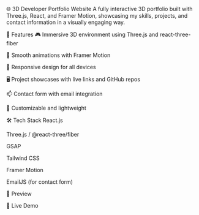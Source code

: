 🌐 3D Developer Portfolio Website
A fully interactive 3D portfolio built with Three.js, React, and Framer Motion, showcasing my skills, projects, and contact information in a visually engaging way.

🚀 Features
🎮 Immersive 3D environment using Three.js and react-three-fiber

🧠 Smooth animations with Framer Motion

🧩 Responsive design for all devices

🖥️ Project showcases with live links and GitHub repos

📫 Contact form with email integration

🎨 Customizable and lightweight

🛠 Tech Stack
React.js

Three.js / @react-three/fiber

GSAP

Tailwind CSS

Framer Motion

EmailJS (for contact form)

📸 Preview

🔗 Live Demo
